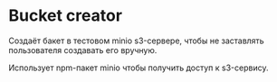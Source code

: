# Bucket creator

Создаёт бакет в тестовом minio s3-сервере, чтобы не заставлять пользователя создавать его вручную.

Использует npm-пакет minio чтобы получить доступ к s3-сервису.
